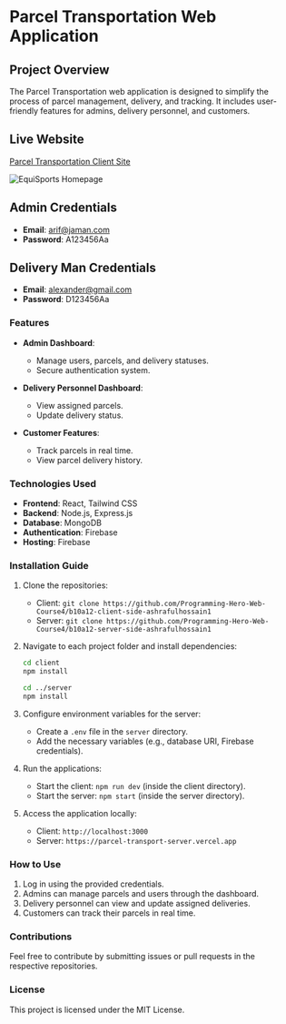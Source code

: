 # Parcel Transportation Web Application

## Project Overview
The Parcel Transportation web application is designed to simplify the process of parcel management, delivery, and tracking. It includes user-friendly features for admins, delivery personnel, and customers.

## Live Website
[Parcel Transportation Client Site](https://parcel-transpotation.web.app/)

![EquiSports Homepage](https://i.ibb.co.com/ymyTxj5g/Fire-Shot-Capture-035-Transport-Pro-Home-parcel-transpotation-web-app.png)

## Admin Credentials
- **Email**: arif@jaman.com
- **Password**: A123456Aa

## Delivery Man Credentials
- **Email**: alexander@gmail.com
- **Password**: D123456Aa



### Features
- **Admin Dashboard**:
  - Manage users, parcels, and delivery statuses.
  - Secure authentication system.

- **Delivery Personnel Dashboard**:
  - View assigned parcels.
  - Update delivery status.

- **Customer Features**:
  - Track parcels in real time.
  - View parcel delivery history.

### Technologies Used
- **Frontend**: React, Tailwind CSS
- **Backend**: Node.js, Express.js
- **Database**: MongoDB
- **Authentication**: Firebase
- **Hosting**: Firebase

### Installation Guide
1. Clone the repositories:
   - Client: `git clone https://github.com/Programming-Hero-Web-Course4/b10a12-client-side-ashrafulhossain1`
   - Server: `git clone https://github.com/Programming-Hero-Web-Course4/b10a12-server-side-ashrafulhossain1`

2. Navigate to each project folder and install dependencies:
   ```bash
   cd client
   npm install
   
   cd ../server
   npm install
   ```

3. Configure environment variables for the server:
   - Create a `.env` file in the `server` directory.
   - Add the necessary variables (e.g., database URI, Firebase credentials).

4. Run the applications:
   - Start the client: `npm run dev` (inside the client directory).
   - Start the server: `npm start` (inside the server directory).

5. Access the application locally:
   - Client: `http://localhost:3000`
   - Server: `https://parcel-transport-server.vercel.app`

### How to Use
1. Log in using the provided credentials.
2. Admins can manage parcels and users through the dashboard.
3. Delivery personnel can view and update assigned deliveries.
4. Customers can track their parcels in real time.

### Contributions
Feel free to contribute by submitting issues or pull requests in the respective repositories.

### License
This project is licensed under the MIT License.
